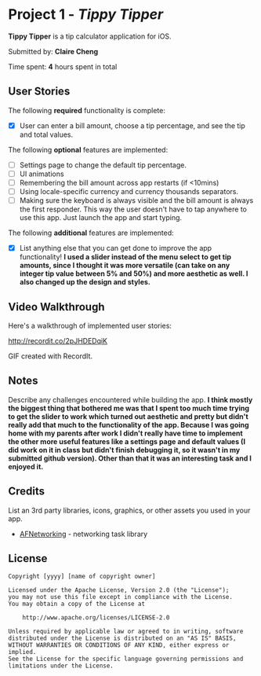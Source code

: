 # Project 1 - *Tippy Tipper*

**Tippy Tipper** is a tip calculator application for iOS.

Submitted by: **Claire Cheng**

Time spent: **4** hours spent in total

## User Stories

The following **required** functionality is complete:

* [x] User can enter a bill amount, choose a tip percentage, and see the tip and total values.

The following **optional** features are implemented:

* [ ] Settings page to change the default tip percentage.
* [ ] UI animations
* [ ] Remembering the bill amount across app restarts (if <10mins)
* [ ] Using locale-specific currency and currency thousands separators.
* [ ] Making sure the keyboard is always visible and the bill amount is always the first responder. This way the user doesn't have to tap anywhere to use this app. Just launch the app and start typing.

The following **additional** features are implemented:

- [x] List anything else that you can get done to improve the app functionality!
**I used a slider instead of the menu select to get tip amounts, since I thought it was more versatile (can take on any integer tip value between 5% and 50%) and more aesthetic as well. I also changed up the design and styles.**

## Video Walkthrough

Here's a walkthrough of implemented user stories:

http://recordit.co/2pJHDEDqiK

GIF created with RecordIt.

## Notes

Describe any challenges encountered while building the app.
**I think mostly the biggest thing that bothered me was that I spent too much time trying to get the slider to work which turned out aesthetic and pretty but didn't really add that much to the functionality of the app. Because I was going home with my parents after work I didn't really have time to implement the other more useful features like a settings page and default values (I did work on it in class but didn't finish debugging it, so it wasn't in my submitted github version). Other than that it was an interesting task and I enjoyed it.**

## Credits

List an 3rd party libraries, icons, graphics, or other assets you used in your app.

- [AFNetworking](https://github.com/AFNetworking/AFNetworking) - networking task library

## License

    Copyright [yyyy] [name of copyright owner]

    Licensed under the Apache License, Version 2.0 (the "License");
    you may not use this file except in compliance with the License.
    You may obtain a copy of the License at

        http://www.apache.org/licenses/LICENSE-2.0

    Unless required by applicable law or agreed to in writing, software
    distributed under the License is distributed on an "AS IS" BASIS,
    WITHOUT WARRANTIES OR CONDITIONS OF ANY KIND, either express or implied.
    See the License for the specific language governing permissions and
    limitations under the License.
